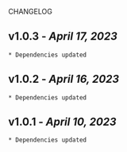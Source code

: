 <!--
changelogUtils.file is auto-generated using the monorepo-scripts package. Don't edit directly.
Edit the package's CHANGELOG.json file only.
-->

CHANGELOG

## v1.0.3 - _April 17, 2023_

    * Dependencies updated

## v1.0.2 - _April 16, 2023_

    * Dependencies updated

## v1.0.1 - _April 10, 2023_

    * Dependencies updated
